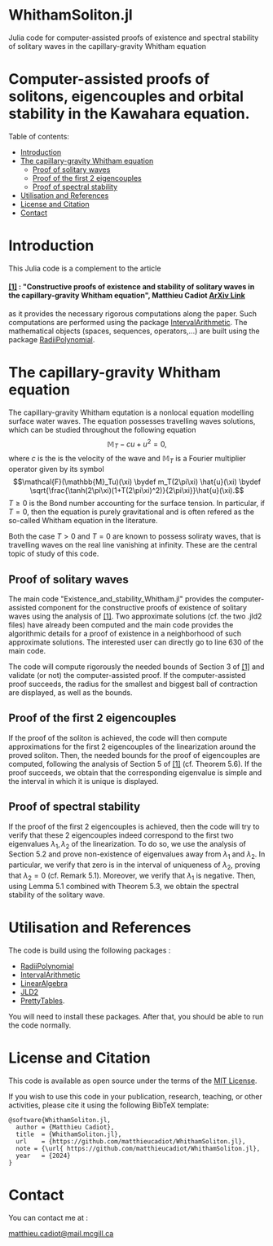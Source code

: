 # WhithamSoliton.jl
Julia code for computer-assisted proofs of existence and spectral stability of solitary waves in the capillary-gravity Whitham equation


# Computer-assisted proofs of solitons, eigencouples and orbital stability in the Kawahara equation.



Table of contents:


* [Introduction](#introduction)
* [The capillary-gravity Whitham equation](#the-capillary-gravity-whitham-equation)
   * [Proof of solitary waves](#Proof-of-solitary-waves)
   * [Proof of the first 2 eigencouples](#Proof-of-the-first-2-eigencouples)
   * [Proof of spectral stability](#Proof-of-spectral-stability)
* [Utilisation and References](#utilisation-and-references)
* [License and Citation](#license-and-citation)
* [Contact](#contact)



# Introduction

This Julia code is a complement to the article 

#### [[1]](https://arxiv.org/abs/2403.18718) : "Constructive proofs of existence and stability of solitary waves in the capillary-gravity Whitham equation", Matthieu Cadiot [ArXiv Link](https://arxiv.org/abs/2403.18718)

as it provides the necessary rigorous computations along the paper. Such computations are performed using the package [IntervalArithmetic](https://github.com/JuliaIntervals/IntervalArithmetic.jl). The mathematical objects (spaces, sequences, operators,...) are built using the package [RadiiPolynomial](https://github.com/OlivierHnt/RadiiPolynomial.jl). 


# The capillary-gravity Whitham equation

The capillary-gravity Whitham equtation is a nonlocal equation modelling surface water waves. The equation possesses travelling waves solutions, which can be studied throughout the following equation
$$\mathbb{M}_T - cu + u^2 = 0,$$
where $c$ is the is the velocity of the wave and $\mathbb{M}_T$ is a Fourier multiplier operator given by its symbol
$$\mathcal{F}(\mathbb{M}_Tu)(\xi) \bydef m_T(2\pi\xi) \hat{u}(\xi) \bydef \sqrt{\frac{\tanh(2\pi\xi)(1+T(2\pi\xi)^2)}{2\pi\xi}}\hat{u}(\xi).$$
$T \geq 0$ is the Bond number accounting for the surface tension. In particular, if $T=0$, then the equation is purely gravitational and is often refered as the so-called Whitham equation in the literature.

Both the case $T>0$ and $T=0$ are known to possess soliraty waves, that is travelling waves on the real line vanishing at infinity. These are the central topic of study of this code.

## Proof of solitary waves

The main code "Existence_and_stability_Whitham.jl" provides the computer-assisted component for the constructive proofs of existence of solitary waves using the analysis of [[1]](https://arxiv.org/abs/2403.18718). Two approximate solutions (cf. the two .jld2 files) have already been computed and the main code provides the algorithmic details for a proof of existence in a neighborhood of such approximate solutions. The interested user can directly go to line 630 of the main code.

The code will compute rigorously the needed bounds of Section 3 of [[1]](https://arxiv.org/abs/2403.18718) and validate (or not) the computer-assisted proof. If the computer-assisted proof succeeds, the radius for the smallest and biggest ball of contraction are displayed, as well as the bounds.

## Proof of the first 2 eigencouples

If the proof of the soliton is achieved, the code will then compute approximations for the first 2 eigencouples of the linearization around the proved soliton. Then, the needed bounds for the proof of eigencouples are computed, following the analysis of Section 5 of [[1]](https://arxiv.org/abs/2403.18718) (cf. Theorem 5.6). If the proof succeeds, we obtain that the corresponding eigenvalue is simple and the interval in which it is unique is displayed.
 
 
 ## Proof of spectral stability

If the proof of the first 2 eigencouples is achieved, then the code will try to verify that these 2 eigencouples indeed correspond to the first two eigenvalues $\lambda_1, \lambda_2$ of the linearization. To do so, we use the analysis of Section 5.2 and prove non-existence of eigenvalues away from $\lambda_1$ and $\lambda_2$. In particular, we verify that zero is in the interval of uniqueness of $\lambda_2$, proving that $\lambda_2=0$ (cf. Remark 5.1). Moreover, we verify that $\lambda_1$ is negative. Then, using Lemma 5.1 combined with Theorem 5.3, we obtain the spectral stability of the solitary wave.

 
 # Utilisation and References
 
 The code is build using the following packages :
 - [RadiiPolynomial](https://github.com/OlivierHnt/RadiiPolynomial.jl) 
 - [IntervalArithmetic](https://github.com/JuliaIntervals/IntervalArithmetic.jl)
 - [LinearAlgebra](https://docs.julialang.org/en/v1/stdlib/LinearAlgebra/)
 - [JLD2](https://github.com/JuliaIO/JLD2.jl)
 - [PrettyTables](https://ronisbr.github.io/PrettyTables.jl/stable/).
 
 You will need to install these packages. After that, you should be able to run the code normally.
 
 # License and Citation
 
  This code is available as open source under the terms of the [MIT License](http://opensource.org/licenses/MIT).
  
If you wish to use this code in your publication, research, teaching, or other activities, please cite it using the following BibTeX template:

```
@software{WhithamSoliton.jl,
  author = {Matthieu Cadiot},
  title  = {WhithamSoliton.jl},
  url    = {https://github.com/matthieucadiot/WhithamSoliton.jl},
  note = {\url{ https://github.com/matthieucadiot/WhithamSoliton.jl},
  year   = {2024}
}
```

# Contact

You can contact me at :

matthieu.cadiot@mail.mcgill.ca
